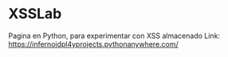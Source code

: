 # XSSLab
Pagina en Python, para experimentar con XSS almacenado
Link: https://infernoidpl4yprojects.pythonanywhere.com/

